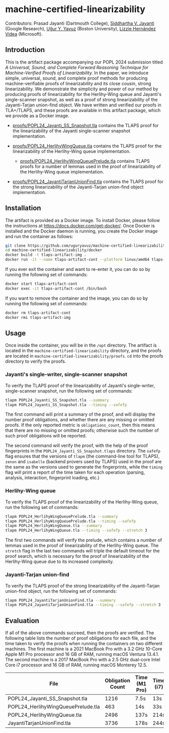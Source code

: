 # machine-certified-linearizability
Contributors: Prasad Jayanti (Dartmouth College), [Siddhartha V. Jayanti](https://github.com/visveswara/) (Google Research), [Uğur Y. Yavuz](https://github.com/uguryavuz/) (Boston University), [Lizzie Hernández Videa](https://github.com/lizziehv) (Microsoft).

## Introduction
This is the artifact package accompanying our POPL 2024 submission titled *A Universal, Sound, and Complete Forward Reasoning Technique for Machine-Verified Proofs of Linearizability.* In the paper, we introduce simple, universal, sound, and complete proof methods for producing machine-verifiable proofs of linearizability and its close cousin, strong linearizability. We demonstrate the simplicity and power of our method by producing proofs of linearizability for the Herlihy-Wing queue and Jayanti's single-scanner snapshot, as well as a proof of strong linearizability of the Jayanti-Tarjan union-find object. We have written and verified our proofs in TLA+/TLAPS,
and these proofs are available in this artifact package, which we provide as a Docker image.

* [proofs/POPL24_Jayanti_SS_Snapshot.tla](https://github.com/uguryavuz/machine-certified-linearizability/blob/main/proofs/POPL24_Jayanti_SS_Snapshot.tla) contains the TLAPS proof for the linearizability of the Jayanti single-scanner snapshot implementation.
* [proofs/POPL24_HerlihyWingQueue.tla](https://github.com/uguryavuz/machine-certified-linearizability/blob/main/proofs/POPL24_HerlihyWingQueue.tla) contains the TLAPS proof for the linearizability of the Herlihy-Wing queue implementation.
    * [proofs/POPL24_HerlihyWingQueuePrelude.tla](https://github.com/uguryavuz/machine-certified-linearizability/blob/main/proofs/POPL24_HerlihyWingQueue.tla) contains TLAPS proofs for a number of lemmas used in the proof of linearizability of the Herlihy-Wing queue implementation.

* [proofs/POPL24_JayantiTarjanUnionFind.tla](https://github.com/uguryavuz/machine-certified-linearizability/blob/main/proofs/POPL24_JayantiTarjanUnionFind.tla) contains the TLAPS proof for the strong linearizability of the Jayanti-Tarjan union-find object implementation.

## Installation

The artifact is provided as a Docker image. To install Docker, please follow the instructions at https://docs.docker.com/get-docker/. Once Docker is installed and the Docker daemon is running, you create the Docker image and run the container as follows:

```bash
git clone https://github.com/uguryavuz/machine-certified-linearizability.git
cd machine-certified-linearizability/docker
docker build -t tlaps-artifact-img .
docker run -it --name tlaps-artifact-cont --platform linux/amd64 tlaps-artifact-img
```

If you ever exit the container and want to re-enter it, you can do so by running the following set of commands:

```bash
docker start tlaps-artifact-cont
docker exec -it tlaps-artifact-cont /bin/bash
```

If you want to remove the container and the image, you can do so by running the following set of commands:

```bash
docker rm tlaps-artifact-cont
docker rmi tlaps-artifact-img
```

## Usage

Once inside the container, you will be in the `/opt` directory. The artifact is located in the `machine-certified-linearizability` directory, and the proofs are located in  `machine-certified-linearizability/proofs`. `cd` into the proofs directory to verify the proofs.

### Jayanti's single-writer, single-scanner snapshot

To verify the TLAPS proof of the linearizability of Jayanti's single-writer, single-scanner snapshot, run the following set of commands:

```bash
tlapm POPL24_Jayanti_SS_Snapshot.tla --summary
tlapm POPL24_Jayanti_SS_Snapshot.tla --timing --safefp
```

The first command will print a summary of the proof, and will display the number proof obligations, and whether there are any missing or omitted proofs. If the only reported
metric is `obligations_count`, then this means that there are no missing or omitted proofs; otherwise such the number of such proof obligations will be reported. 

The second command will verify the proof, with the help of the proof fingerprints in the `POPL24_Jayanti_SS_Snapshot.tlaps` directory. The `safefp` flag ensures that the versions
of `tlapm` (the command-line tool for TLAPS), `zenon` and `isabelle` (backend provers used by TLAPS) used in the proof are the same as the versions used to generate the fingerprints, while the `timing` flag will print a report of the time taken for each operation (parsing, analysis, interaction, fingerprint loading, etc.)

### Herlihy-Wing queue

To verify the TLAPS proof of the linearizability of the Herlihy-Wing queue, run the following set of commands:

```bash
tlapm POPL24_HerlihyWingQueuePrelude.tla --summary
tlapm POPL24_HerlihyWingQueuePrelude.tla --timing --safefp
tlapm POPL24_HerlihyWingQueue.tla --summary
tlapm POPL24_HerlihyWingQueue.tla --timing --safefp --stretch 3
```

The first two commands will verify the prelude, which contains a number of lemmas used in the proof of linearizability of the Herlihy-Wing queue. The `stretch` flag in the last two commands will triple the default timeout for the proof search, which is necessary for the proof of linearizability of the Herlihy-Wing queue due to its increased complexity.

### Jayanti-Tarjan union-find

To verify the TLAPS proof of the strong linearizability of the Jayanti-Tarjan union-find object, run the following set of commands:

```bash
tlapm POPL24_JayantiTarjanUnionFind.tla --summary
tlapm POPL24_JayantiTarjanUnionFind.tla --timing --safefp --stretch 3
```

## Evaluation

If all of the above commands succeed, then the proofs are verified. The following table lists the number of proof obligations for each file, and the time taken to verify the proofs when running the containers on two different machines. The first machine is a 2021 MacBook Pro with a 3.2 GHz 10-Core Apple M1 Pro processor and 16 GB of RAM, running macOS Ventura 13.4.1. The second machine is a 2017 MacBook Pro with a 2.5 GHz dual-core Intel Core i7 processor and 16 GB of RAM, running macOS Monterey 12.5.

| File | Obligation Count | Time (M1 Pro) | Time (i7) |
| --- | --- | --- | --- |
| POPL24_Jayanti_SS_Snapshot.tla | 1216 | 7.5s | 13s |
| POPL24_HerlihyWingQueuePrelude.tla | 463 | 14s | 33s |
| POPL24_HerlihyWingQueue.tla | 2496 | 137s | 214s |
| JayantiTarjanUnionFind.tla | 3736 | 178s | 244s |